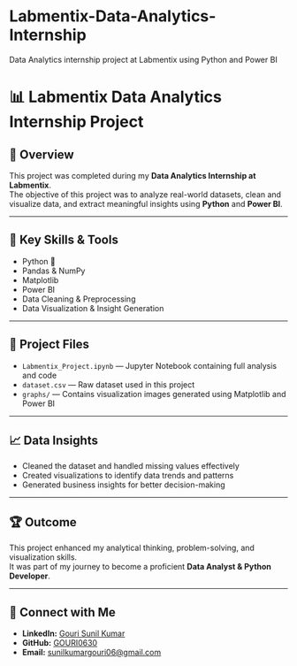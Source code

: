 # Labmentix-Data-Analytics-Internship
Data Analytics internship project at Labmentix using Python and Power BI

# 📊 Labmentix Data Analytics Internship Project

## 📁 Overview
This project was completed during my **Data Analytics Internship at Labmentix**.  
The objective of this project was to analyze real-world datasets, clean and visualize data, and extract meaningful insights using **Python** and **Power BI**.

---

## 🧠 Key Skills & Tools
- Python 🐍  
- Pandas & NumPy  
- Matplotlib  
- Power BI  
- Data Cleaning & Preprocessing  
- Data Visualization & Insight Generation

---

## 📂 Project Files
- `Labmentix_Project.ipynb` — Jupyter Notebook containing full analysis and code  
- `dataset.csv` — Raw dataset used in this project  
- `graphs/` — Contains visualization images generated using Matplotlib and Power BI

---

## 📈 Data Insights
- Cleaned the dataset and handled missing values effectively  
- Created visualizations to identify data trends and patterns  
- Generated business insights for better decision-making  

---

## 🏆 Outcome
This project enhanced my analytical thinking, problem-solving, and visualization skills.  
It was part of my journey to become a proficient **Data Analyst & Python Developer**.

---

## 🔗 Connect with Me
- **LinkedIn:** [Gouri Sunil Kumar](https://www.linkedin.com/in/gouri-790178327)  
- **GitHub:** [GOURI0630](https://github.com/GOURI0630)  
- **Email:** sunilkumargouri06@gmail.com  
